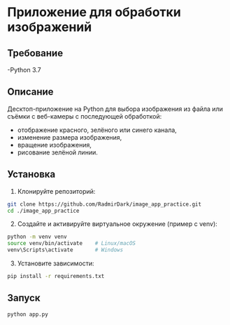 # Приложение для обработки изображений

## Требование

-Python 3.7

## Описание
Десктоп-приложение на Python для выбора изображения из файла или съёмки с веб-камеры с последующей обработкой:
- отображение красного, зелёного или синего канала,
- изменение размера изображения,
- вращение изображения,
- рисование зелёной линии.

## Установка

1. Клонируйте репозиторий:
```bash
git clone https://github.com/RadmirDark/image_app_practice.git
cd ./image_app_practice
```

2. Создайте и активируйте виртуальное окружение (пример с venv):
```bash
python -m venv venv
source venv/bin/activate    # Linux/macOS
venv\Scripts\activate       # Windows
```

3. Установите зависимости:
```bash
pip install -r requirements.txt
```

## Запуск
```bash
python app.py
```